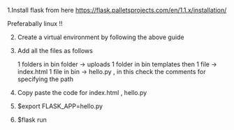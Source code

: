 1.Install flask from here 
https://flask.palletsprojects.com/en/1.1.x/installation/

Preferabally linux !!

2. Create a virtual environment by following the above guide 

3. Add all the files as follows
  
    1 folders in bin folder -> uploads
    1 folder in bin templates then 1 file -> index.html
    1 file in bin -> hello.py , in this check the comments for specifying the path
        
 4. Copy paste the code for index.html , hello.py
 5. $export FLASK_APP=hello.py
 6. $flask run
